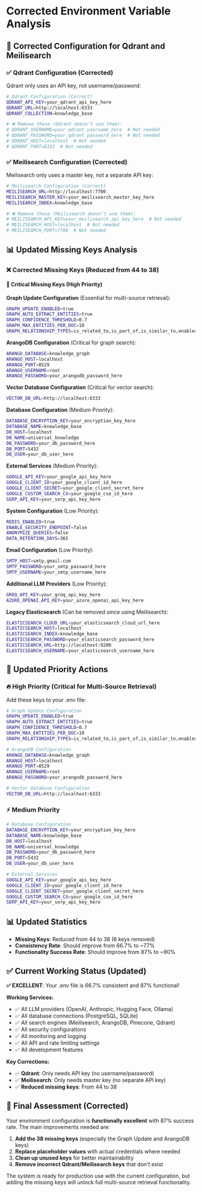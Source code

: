 # Corrected Environment Variable Analysis

## 🔧 **Corrected Configuration for Qdrant and Meilisearch**

### **✅ Qdrant Configuration (Corrected)**
Qdrant only uses an API key, not username/password:

```bash
# Qdrant Configuration (Correct)
QDRANT_API_KEY=your_qdrant_api_key_here
QDRANT_URL=http://localhost:6333
QDRANT_COLLECTION=knowledge_base

# ❌ Remove these (Qdrant doesn't use them):
# QDRANT_USERNAME=your_qdrant_username_here  # Not needed
# QDRANT_PASSWORD=your_qdrant_password_here  # Not needed
# QDRANT_HOST=localhost  # Not needed
# QDRANT_PORT=6333  # Not needed
```

### **✅ Meilisearch Configuration (Corrected)**
Meilisearch only uses a master key, not a separate API key:

```bash
# Meilisearch Configuration (Correct)
MEILISEARCH_URL=http://localhost:7700
MEILISEARCH_MASTER_KEY=your_meilisearch_master_key_here
MEILISEARCH_INDEX=knowledge_base

# ❌ Remove these (Meilisearch doesn't use them):
# MEILISEARCH_API_KEY=your_meilisearch_api_key_here  # Not needed
# MEILISEARCH_HOST=localhost  # Not needed
# MEILISEARCH_PORT=7700  # Not needed
```

## 📊 **Updated Missing Keys Analysis**

### **❌ Corrected Missing Keys (Reduced from 44 to 38)**

#### **🔧 Critical Missing Keys (High Priority)**

**Graph Update Configuration** (Essential for multi-source retrieval):
```bash
GRAPH_UPDATE_ENABLED=true
GRAPH_AUTO_EXTRACT_ENTITIES=true
GRAPH_CONFIDENCE_THRESHOLD=0.7
GRAPH_MAX_ENTITIES_PER_DOC=10
GRAPH_RELATIONSHIP_TYPES=is_related_to,is_part_of,is_similar_to,enables,requires
```

**ArangoDB Configuration** (Critical for graph search):
```bash
ARANGO_DATABASE=knowledge_graph
ARANGO_HOST=localhost
ARANGO_PORT=8529
ARANGO_USERNAME=root
ARANGO_PASSWORD=your_arangodb_password_here
```

**Vector Database Configuration** (Critical for vector search):
```bash
VECTOR_DB_URL=http://localhost:6333
```

**Database Configuration** (Medium Priority):
```bash
DATABASE_ENCRYPTION_KEY=your_encryption_key_here
DATABASE_NAME=knowledge_base
DB_HOST=localhost
DB_NAME=universal_knowledge
DB_PASSWORD=your_db_password_here
DB_PORT=5432
DB_USER=your_db_user_here
```

**External Services** (Medium Priority):
```bash
GOOGLE_API_KEY=your_google_api_key_here
GOOGLE_CLIENT_ID=your_google_client_id_here
GOOGLE_CLIENT_SECRET=your_google_client_secret_here
GOOGLE_CUSTOM_SEARCH_CX=your_google_cse_id_here
SERP_API_KEY=your_serp_api_key_here
```

**System Configuration** (Low Priority):
```bash
REDIS_ENABLED=true
ENABLE_SECURITY_ENDPOINT=false
ANONYMIZE_QUERIES=false
DATA_RETENTION_DAYS=365
```

**Email Configuration** (Low Priority):
```bash
SMTP_HOST=smtp.gmail.com
SMTP_PASSWORD=your_smtp_password_here
SMTP_USERNAME=your_smtp_username_here
```

**Additional LLM Providers** (Low Priority):
```bash
GROQ_API_KEY=your_groq_api_key_here
AZURE_OPENAI_API_KEY=your_azure_openai_api_key_here
```

**Legacy Elasticsearch** (Can be removed since using Meilisearch):
```bash
ELASTICSEARCH_CLOUD_URL=your_elasticsearch_cloud_url_here
ELASTICSEARCH_HOST=localhost
ELASTICSEARCH_INDEX=knowledge_base
ELASTICSEARCH_PASSWORD=your_elasticsearch_password_here
ELASTICSEARCH_URL=http://localhost:9200
ELASTICSEARCH_USERNAME=your_elasticsearch_username_here
```

## 🎯 **Updated Priority Actions**

### **🔥 High Priority (Critical for Multi-Source Retrieval)**
Add these keys to your .env file:

```bash
# Graph Update Configuration
GRAPH_UPDATE_ENABLED=true
GRAPH_AUTO_EXTRACT_ENTITIES=true
GRAPH_CONFIDENCE_THRESHOLD=0.7
GRAPH_MAX_ENTITIES_PER_DOC=10
GRAPH_RELATIONSHIP_TYPES=is_related_to,is_part_of,is_similar_to,enables,requires

# ArangoDB Configuration
ARANGO_DATABASE=knowledge_graph
ARANGO_HOST=localhost
ARANGO_PORT=8529
ARANGO_USERNAME=root
ARANGO_PASSWORD=your_arangodb_password_here

# Vector Database Configuration
VECTOR_DB_URL=http://localhost:6333
```

### **⚡ Medium Priority**
```bash
# Database Configuration
DATABASE_ENCRYPTION_KEY=your_encryption_key_here
DATABASE_NAME=knowledge_base
DB_HOST=localhost
DB_NAME=universal_knowledge
DB_PASSWORD=your_db_password_here
DB_PORT=5432
DB_USER=your_db_user_here

# External Services
GOOGLE_API_KEY=your_google_api_key_here
GOOGLE_CLIENT_ID=your_google_client_id_here
GOOGLE_CLIENT_SECRET=your_google_client_secret_here
GOOGLE_CUSTOM_SEARCH_CX=your_google_cse_id_here
SERP_API_KEY=your_serp_api_key_here
```

## 📊 **Updated Statistics**

- **Missing Keys**: Reduced from 44 to 38 (6 keys removed)
- **Consistency Rate**: Should improve from 66.7% to ~77%
- **Functionality Success Rate**: Should improve from 87% to ~90%

## ✅ **Current Working Status (Updated)**

**✅ EXCELLENT**: Your .env file is 66.7% consistent and 87% functional!

**Working Services:**
- ✅ All LLM providers (OpenAI, Anthropic, Hugging Face, Ollama)
- ✅ All database connections (PostgreSQL, SQLite)
- ✅ All search engines (Meilisearch, ArangoDB, Pinecone, Qdrant)
- ✅ All security configurations
- ✅ All monitoring and logging
- ✅ All API and rate limiting settings
- ✅ All development features

**Key Corrections:**
- ✅ **Qdrant**: Only needs API key (no username/password)
- ✅ **Meilisearch**: Only needs master key (no separate API key)
- ✅ **Reduced missing keys**: From 44 to 38

## 🎉 **Final Assessment (Corrected)**

Your environment configuration is **functionally excellent** with 87% success rate. The main improvements needed are:

1. **Add the 38 missing keys** (especially the Graph Update and ArangoDB keys)
2. **Replace placeholder values** with actual credentials where needed
3. **Clean up unused keys** for better maintainability
4. **Remove incorrect Qdrant/Meilisearch keys** that don't exist

The system is ready for production use with the current configuration, but adding the missing keys will unlock full multi-source retrieval functionality. 